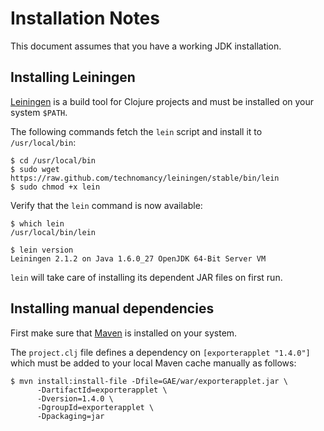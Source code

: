 # Installation Notes

This document assumes that you have a working JDK installation.

## Installing Leiningen

[Leiningen](http://leiningen.org/) is a build tool for Clojure projects and must be installed on your system `$PATH`.

The following commands fetch the `lein` script and install it to `/usr/local/bin`:

    $ cd /usr/local/bin
    $ sudo wget https://raw.github.com/technomancy/leiningen/stable/bin/lein
    $ sudo chmod +x lein

Verify that the `lein` command is now available:

    $ which lein
    /usr/local/bin/lein

    $ lein version
    Leiningen 2.1.2 on Java 1.6.0_27 OpenJDK 64-Bit Server VM

`lein` will take care of installing its dependent JAR files on first run.

## Installing manual dependencies

First make sure that [Maven](https://maven.apache.org/) is installed on your system.

The `project.clj` file defines a dependency on `[exporterapplet "1.4.0"]` which must be added to your local Maven cache manually as follows:

    $ mvn install:install-file -Dfile=GAE/war/exporterapplet.jar \
          -DartifactId=exporterapplet \
          -Dversion=1.4.0 \
          -DgroupId=exporterapplet \
          -Dpackaging=jar
